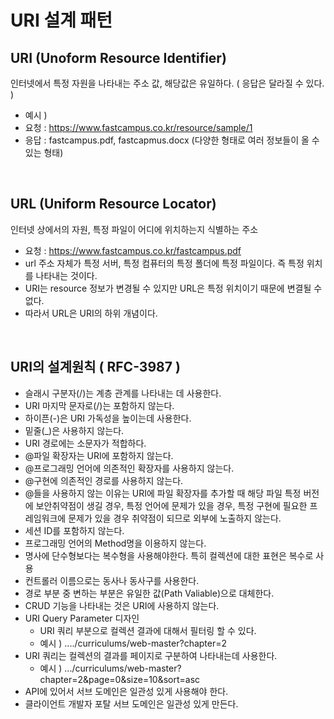# URI 설계 패턴

## URI (Unoform Resource Identifier)
인터넷에서 특정 자원을 나타내는 주소 값, 해당값은 유일하다. 
( 응답은 달라질 수 있다. )<br>
- 예시 )
- 요청 : https://www.fastcampus.co.kr/resource/sample/1
- 응답 : fastcampus.pdf, fastcapmus.docx (다양한 형태로 여러 정보들이 올 수 있는 형태)

<br>

## URL (Uniform Resource Locator)
인터넷 상에서의 자원, 특정 파일이 어디에 위치하는지 식별하는 주소
- 요청 : https://www.fastcampus.co.kr/fastcampus.pdf
- url 주소 자체가 특정 서버, 특정 컴퓨터의 특정 폴더에 특정 파일이다. 즉 특정 위치를 나타내는 것이다.
- URI는 resource 정보가 변경될 수 있지만 URL은 특정 위치이기 때문에 변결될 수 없다.
- 따라서 URL은 URI의 하위 개념이다.

<br>

## URI의 설계원칙 ( RFC-3987 )
- 슬래시 구분자(/)는 계층 관계를 나타내는 데 사용한다.
- URI 마지막 문자로(/)는 포함하지 않는다.
- 하이픈(-)은 URI 가독성을 높이는데 사용한다.
- 밑줄(_)은 사용하지 않는다.
-  URI 경로에는 소문자가 적합하다.
-  @파일 확장자는 URI에 포함하지 않는다.
-  @프로그래밍 언어에 의존적인 확장자를 사용하지 않는다.
-  @구현에 의존적인 경로를 사용하지 않는다.
-  @들을 사용하지 않는 이유는 URI에 파일 확장자를 추가할 때 해당 파일 특정 버전에 보안취약점이 생길 경우, 특정 언어에 문제가 있을 경우, 특정 구현에 필요한 프레임워크에 문제가 있을 경우 취약점이 되므로 외부에 노출하지 않는다.
-  세션 ID를 포함하지 않는다. 
-  프로그래밍 언어의 Method명을 이용하지 않는다.
-  명사에 단수형보다는 복수형을 사용해야한다. 특히 컬렉션에 대한 표현은 복수로 사용
-  컨트롤러 이름으로는 동사나 동사구를 사용한다.
-  경로 부분 중 변하는 부분은 유일한 값(Path Valiable)으로 대체한다. 
-  CRUD 기능을 나타내는 것은 URI에 사용하지 않는다.
-  URI Query Parameter 디자인
   -  URI 쿼리 부분으로 컬렉션 결과에 대해서 필터링 할 수 있다.
   -  예시 ) ..../curriculums/web-master?chapter=2
- URI 쿼리는 컬렉션의 결과를 페이지로 구분하여 나타내는데 사용한다.
  - 예시 ) .../curriculums/web-master?chapter=2&page=0&size=10&sort=asc
- API에 있어서 서브 도메인은 일관성 있게 사용해야 한다.
- 클라이언트 개발자 포탈 서브 도메인은 일관성 있게 만든다.
